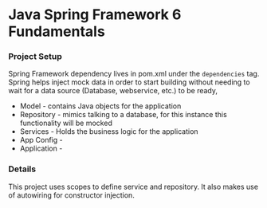 # Java Spring Framework 6 Fundamentals

### Project Setup
Spring Framework dependency lives in pom.xml under the `dependencies` tag. Spring helps inject mock data in order to start building without needing to wait for a data source (Database, webservice, etc.) to be ready,

* Model - contains Java objects for the application
* Repository - mimics talking to a database, for this instance this functionality will be mocked
* Services - Holds the business logic for the application
* App Config - 
* Application - 

### Details
This project uses scopes to define service and repository. It also makes use of autowiring for constructor injection.